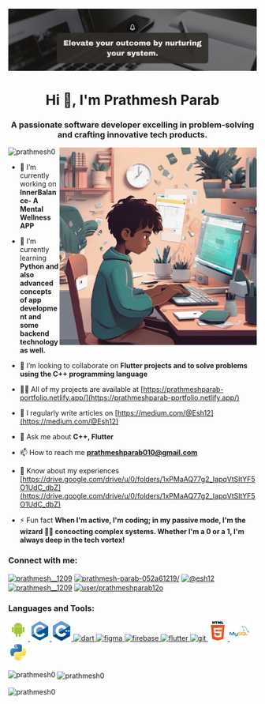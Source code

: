 [![MasterHead](https://github.com/prathmesh0/git_profile/blob/main/git_banner.png?raw=true)]([https://rishavchanda.io](https://prathmeshparab-portfolio.netlify.app/))
<h1 align="center">Hi 👋, I'm Prathmesh Parab</h1>
<h3 align="center">A passionate software developer excelling in problem-solving and crafting innovative tech products.</h3>
<img align="right" alt="Coding" width="400" src="https://github.com/prathmesh0/git_profile/blob/main/git_main_img.png?raw=true">

<p align="left"> <img src="https://komarev.com/ghpvc/?username=prathmesh0&label=Profile%20views&color=0e75b6&style=flat" alt="prathmesh0" /> </p>


- 🔭 I’m currently working on **InnerBalance- A Mental Wellness APP**

- 🌱 I’m currently learning **Python and also advanced concepts of app development and some backend technology as well.**

- 👯 I’m looking to collaborate on **Flutter projects and to solve problems using the C++ programming language**

- 👨‍💻 All of my projects are available at [https://prathmeshparab-portfolio.netlify.app/](https://prathmeshparab-portfolio.netlify.app/)

- 📝 I regularly write articles on [https://medium.com/@Esh12](https://medium.com/@Esh12)

- 💬 Ask me about **C++, Flutter**

- 📫 How to reach me **prathmeshparab010@gmail.com**

- 📄 Know about my experiences [https://drive.google.com/drive/u/0/folders/1xPMaAQ77g2_IapqVtSltYF5O1UdC_dbZ](https://drive.google.com/drive/u/0/folders/1xPMaAQ77g2_IapqVtSltYF5O1UdC_dbZ)

- ⚡ Fun fact **When I'm active, I'm coding; in my passive mode, I'm the wizard 🧙‍♂️ concocting complex systems. Whether I'm a 0 or a 1, I'm always deep in the tech vortex!**

<h3 align="left">Connect with me:</h3>
<p align="left">
<a href="https://twitter.com/prathmesh__1209" target="blank"><img align="center" src="https://raw.githubusercontent.com/rahuldkjain/github-profile-readme-generator/master/src/images/icons/Social/twitter.svg" alt="prathmesh__1209" height="30" width="40" /></a>
<a href="https://linkedin.com/in/prathmesh-parab-052a61219/" target="blank"><img align="center" src="https://raw.githubusercontent.com/rahuldkjain/github-profile-readme-generator/master/src/images/icons/Social/linked-in-alt.svg" alt="prathmesh-parab-052a61219/" height="30" width="40" /></a>
<a href="https://medium.com/@esh12" target="blank"><img align="center" src="https://raw.githubusercontent.com/rahuldkjain/github-profile-readme-generator/master/src/images/icons/Social/medium.svg" alt="@esh12" height="30" width="40" /></a>
<a href="https://www.leetcode.com/prathmesh__1209" target="blank"><img align="center" src="https://raw.githubusercontent.com/rahuldkjain/github-profile-readme-generator/master/src/images/icons/Social/leet-code.svg" alt="prathmesh__1209" height="30" width="40" /></a>
<a href="https://auth.geeksforgeeks.org/user/user/prathmeshparab12o" target="blank"><img align="center" src="https://raw.githubusercontent.com/rahuldkjain/github-profile-readme-generator/master/src/images/icons/Social/geeks-for-geeks.svg" alt="user/prathmeshparab12o" height="30" width="40" /></a>
</p>

<h3 align="left">Languages and Tools:</h3>
<p align="left"> <a href="https://developer.android.com" target="_blank" rel="noreferrer"> <img src="https://raw.githubusercontent.com/devicons/devicon/master/icons/android/android-original-wordmark.svg" alt="android" width="40" height="40"/> </a> <a href="https://www.cprogramming.com/" target="_blank" rel="noreferrer"> <img src="https://raw.githubusercontent.com/devicons/devicon/master/icons/c/c-original.svg" alt="c" width="40" height="40"/> </a> <a href="https://www.w3schools.com/cpp/" target="_blank" rel="noreferrer"> <img src="https://raw.githubusercontent.com/devicons/devicon/master/icons/cplusplus/cplusplus-original.svg" alt="cplusplus" width="40" height="40"/> </a> <a href="https://dart.dev" target="_blank" rel="noreferrer"> <img src="https://www.vectorlogo.zone/logos/dartlang/dartlang-icon.svg" alt="dart" width="40" height="40"/> </a> <a href="https://www.figma.com/" target="_blank" rel="noreferrer"> <img src="https://www.vectorlogo.zone/logos/figma/figma-icon.svg" alt="figma" width="40" height="40"/> </a> <a href="https://firebase.google.com/" target="_blank" rel="noreferrer"> <img src="https://www.vectorlogo.zone/logos/firebase/firebase-icon.svg" alt="firebase" width="40" height="40"/> </a> <a href="https://flutter.dev" target="_blank" rel="noreferrer"> <img src="https://www.vectorlogo.zone/logos/flutterio/flutterio-icon.svg" alt="flutter" width="40" height="40"/> </a> <a href="https://git-scm.com/" target="_blank" rel="noreferrer"> <img src="https://www.vectorlogo.zone/logos/git-scm/git-scm-icon.svg" alt="git" width="40" height="40"/> </a> <a href="https://www.w3.org/html/" target="_blank" rel="noreferrer"> <img src="https://raw.githubusercontent.com/devicons/devicon/master/icons/html5/html5-original-wordmark.svg" alt="html5" width="40" height="40"/> </a> <a href="https://www.mysql.com/" target="_blank" rel="noreferrer"> <img src="https://raw.githubusercontent.com/devicons/devicon/master/icons/mysql/mysql-original-wordmark.svg" alt="mysql" width="40" height="40"/> </a> <a href="https://www.python.org" target="_blank" rel="noreferrer"> <img src="https://raw.githubusercontent.com/devicons/devicon/master/icons/python/python-original.svg" alt="python" width="40" height="40"/> </a> </p>

<p><img align="left" src="https://github-readme-stats.vercel.app/api/top-langs?username=prathmesh0&show_icons=true&locale=en&layout=compact" alt="prathmesh0" /></p>

<p>&nbsp;<img align="center" src="https://github-readme-stats.vercel.app/api?username=prathmesh0&show_icons=true&locale=en" alt="prathmesh0" /></p>

<p><img align="center" src="https://github-readme-streak-stats.herokuapp.com/?user=prathmesh0&" alt="prathmesh0" /></p>
